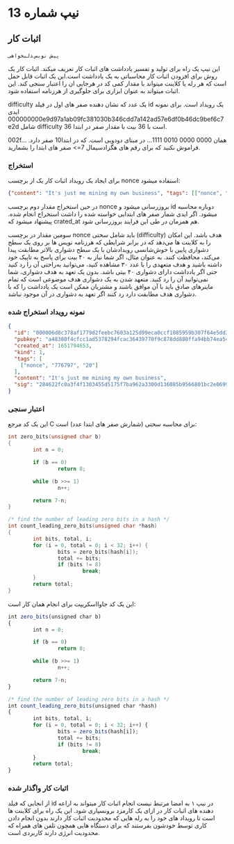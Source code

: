 
# نیپ شماره 13

## اثبات کار

`پیش نویس` ‍‍`دلبخواهی`

این نیپ یک راه برای تولید و تفسیر یادداشت های اثبات کار تعریف میکند. اثبات کار یک روش برای افزودن اثبات کار محاسباتی به یک یادداشت است.این یک اثبات قابل حمل است که هر رله یا کلاینت میتواند با مقدار کمی کد در هرجایی ان را اعتبار سنجی کند. این اثبات میتواند به عنوان ابزاری برای جلوگیری از هرزنامه استفاده شود.

difficulty یک عدد که نشان دهنده صفر های اول در فیلد id یک رویداد است. برای نمونه ایدی 000000000e9d97a1ab09fc381030b346cdd7a142ad57e6df0b46dc9bef6c7e2d شامل difficulty 36 است با 36 بیت با مقدار صفر در ابتدا.

002f... همان 0000 0000 0010 1111... در مبنای دودویی است. که در ابتدا10 صفر دارد. فراموش نکنید که برای رقم های هگزادسیمال 7=> صفر های ابتدا را بشمارید.

### استخراج 

برای ایجاد یک رویداد اثبات کار یک از برچسب nonce استفاده میشود:

```json
{"content": "It's just me mining my own business", "tags": [["nonce", "1", "21"]]}
```
در حین استخراج مقدار دوم برچسب nonce بروزرسانی میشود و id دوباره محاسبه میشود. اگر ایدی شمار صفر های ابتدایی خواسته شده را داشت استخراج انجام شده. پیشنهاد میشود که crated_at هم همزمان در طی این فرایند بروزرسانی شود.

سومین مقدار در برچسب nonce باید شامل سختی (difficulty) هدف باشد. این امکان را به کلاینت ها می‌دهد که در برابر شرایطی که هرزنامه نویس ها بر روی یک سطح دشواری پایین با خوش‌شانسی رویدادشان با یک سطح دشواری بالاتر مطابقت پیدا می‌کند، محافظت کنند. به عنوان مثال، اگر شما نیاز به ۴۰ بیت برای پاسخ به تاپیک خود داشته باشید و هدف متعهدی را با عدد ۳۰ مشاهده کنید، می‌توانید به‌راحتی آن را رد کنید حتی اگر یادداشت دارای دشواری ۴۰ بیتی باشد. بدون یک تعهد به هدف دشواری، شما نمی‌توانید آن را رد کنید. متعهد شدن به یک دشواری هدف موضوعی است که تمام ماینرهای صادق باید با آن موافق باشند و مشتریان ممکن است یک یادداشت را که با دشواری هدف مطابقت دارد رد کنند اگر تعهد به دشواری در آن موجود نباشد.

### نمونه رویداد استخراج شده

```json
{
  "id": "000006d8c378af1779d2feebc7603a125d99eca0ccf1085959b307f64e5dd358",
  "pubkey": "a48380f4cfcc1ad5378294fcac36439770f9c878dd880ffa94bb74ea54a6f243",
  "created_at": 1651794653,
  "kind": 1,
  "tags": [
    ["nonce", "776797", "20"]
  ],
  "content": "It's just me mining my own business",
  "sig": "284622fc0a3f4f1303455d5175f7ba962a3300d136085b9566801bc2e0699de0c7e31e44c81fb40ad9049173742e904713c3594a1da0fc5d2382a25c11aba977"
}
```

### اعتبار سنجی

این یک کد مرجع C برای محاسبه سختی (شمارش صفر های ابتدا عدد) است:

```c
int zero_bits(unsigned char b)
{
        int n = 0;

        if (b == 0)
                return 8;

        while (b >>= 1)
                n++;

        return 7-n;
}

/* find the number of leading zero bits in a hash */
int count_leading_zero_bits(unsigned char *hash)
{
        int bits, total, i;
        for (i = 0, total = 0; i < 32; i++) {
                bits = zero_bits(hash[i]);
                total += bits;
                if (bits != 8)
                        break;
        }
        return total;
}
```

این یک کد جاوااسکریپت برای انجام همان کار است:

```js
int zero_bits(unsigned char b)
{
        int n = 0;

        if (b == 0)
                return 8;

        while (b >>= 1)
                n++;

        return 7-n;
}

/* find the number of leading zero bits in a hash */
int count_leading_zero_bits(unsigned char *hash)
{
        int bits, total, i;
        for (i = 0, total = 0; i < 32; i++) {
                bits = zero_bits(hash[i]);
                total += bits;
                if (bits != 8)
                        break;
        }
        return total;
}
```

### اثبات کار واگذار شده

از انجایی که فیلد id در نیپ ۱ به امضا مرتبط نیست انجام اثبات کار میتواند به اراعه دهنده های اثبات کار در ازای یک کارمزد برونسپاری شود. این یک راه برای کلاینت ها است تا رویداد های خود را به رله هایی که محدودیت اثبات کار دارند بدون انجام دادن کاری توسط خودشون بفرستند که برای دستگاه هایی همچون تلفن های همراه که محدودیت انرژی دارند کاربردی است.
